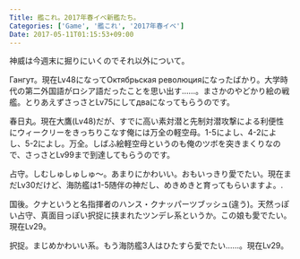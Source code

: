 ```yaml
---
Title: 艦これ。2017年春イベ新艦たち。
Categories: ['Game', '艦これ', '2017年春イベ']
Date: 2017-05-11T01:15:53+09:00
---
```


神威は今週末に掘りにいくのでそれ以外について。

Гангут。現在Lv48になってОктябрьская революцияになったばかり。大学時代の第二外国語がロシア語だったことを思い出す……。まさかのやどかり絵の戦艦。とりあえずさっさとLv75にしてдваになってもらうのです。

春日丸。現在大鷹(Lv48)だが、すでに高い素対潜と先制対潜攻撃による利便性にウィークリーをきっちりこなす俺には万全の軽空母。1-5によし、4-2によし、5-2によし。万全。しばふ絵軽空母というのも俺のツボを突きまくりなので、さっさとLv99まで到達してもらうのです。

占守。しむしゅしゅしゅ～。あまりにかわいい。おもいっきり愛でたい。現在まだLv30だけど、海防艦は1-5随伴の神だし、めきめきと育ってもらいますよ。.

国後。クナというと名指揮者のハンス・クナッパーツブッシュ(違う)。天然っぽい占守、真面目っぽい択捉に挟まれたツンデレ系というか。この娘も愛でたい。現在Lv29。

択捉。まじめかわいい系。もう海防艦3人はひたすら愛でたい……。現在Lv29。
